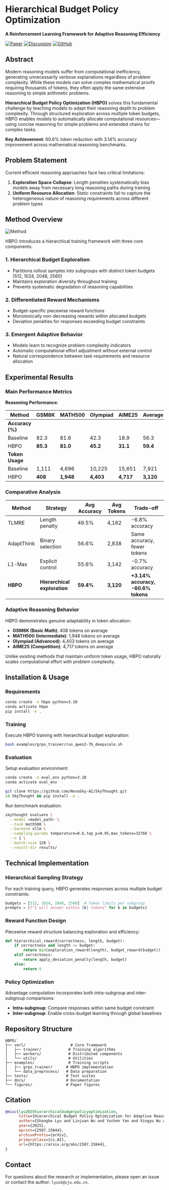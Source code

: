# Hierarchical Budget Policy Optimization

**A Reinforcement Learning Framework for Adaptive Reasoning Efficiency**

[![Paper](https://img.shields.io/badge/arXiv-2507.15844-b31b1b.svg)](http://arxiv.org/abs/2507.15844)
[![Discussion](https://img.shields.io/badge/alphaXiv-Discussion-blue)](https://www.alphaxiv.org/abs/2507.15844)
[![GitHub](https://img.shields.io/badge/GitHub-Repository-black)](https://github.com/zju-real/HBPO)

## Abstract

Modern reasoning models suffer from computational inefficiency, generating unnecessarily verbose explanations regardless of problem complexity. While these models can solve complex mathematical proofs requiring thousands of tokens, they often apply the same extensive reasoning to simple arithmetic problems.

**Hierarchical Budget Policy Optimization (HBPO)** solves this fundamental challenge by teaching models to adapt their reasoning depth to problem complexity. Through structured exploration across multiple token budgets, HBPO enables models to automatically allocate computational resources—using concise reasoning for simple problems and extended chains for complex tasks.

**Key Achievement**: 60.6% token reduction with 3.14% accuracy improvement across mathematical reasoning benchmarks.

## Problem Statement

Current efficient reasoning approaches face two critical limitations:

1. **Exploration Space Collapse**: Length penalties systematically bias models away from necessary long reasoning paths during training
2. **Uniform Resource Allocation**: Static constraints fail to capture the heterogeneous nature of reasoning requirements across different problem types

## Method Overview

![Method](figures/overview.png)

HBPO introduces a hierarchical training framework with three core components:

### 1. Hierarchical Budget Exploration
- Partitions rollout samples into subgroups with distinct token budgets (512, 1024, 2048, 2560)
- Maintains exploration diversity throughout training
- Prevents systematic degradation of reasoning capabilities

### 2. Differentiated Reward Mechanisms  
- Budget-specific piecewise reward functions
- Monotonically non-decreasing rewards within allocated budgets
- Deviation penalties for responses exceeding budget constraints

### 3. Emergent Adaptive Behavior
- Models learn to recognize problem complexity indicators
- Automatic computational effort adjustment without external control
- Natural correspondence between task requirements and resource allocation

## Experimental Results

### Main Performance Metrics

**Reasoning Performance**:

| Method | GSM8K | MATH500 | Olympiad | AIME25 | Average |
|--------|-------|---------|----------|---------|---------|
| **Accuracy (%)** |
| Baseline | 82.3 | 81.6 | 42.3 | 18.9 | 56.3 |
| HBPO | **85.3** | **81.0** | **45.2** | **31.1** | **59.4** |
| **Token Usage** |
| Baseline | 1,111 | 4,696 | 10,225 | 15,651 | 7,921 |
| HBPO | **408** | **1,948** | **4,403** | **4,717** | **3,120** |

### Comparative Analysis

| Method | Strategy | Avg Accuracy | Avg Tokens | Trade-off |
|--------|----------|--------------|------------|-----------|
| TLMRE | Length penalty | 49.5% | 4,162 | -6.8% accuracy |
| AdaptThink | Binary selection | 56.6% | 2,838 | Same accuracy, fewer tokens |
| L1-Max | Explicit control | 55.6% | 3,142 | -0.7% accuracy |
| **HBPO** | **Hierarchical exploration** | **59.4%** | **3,120** | **+3.14% accuracy, -60.6% tokens** |

### Adaptive Reasoning Behavior

HBPO demonstrates genuine adaptability in token allocation:

- **GSM8K (Basic Math)**: 408 tokens on average
- **MATH500 (Intermediate)**: 1,948 tokens on average  
- **Olympiad (Advanced)**: 4,403 tokens on average
- **AIME25 (Competition)**: 4,717 tokens on average

Unlike existing methods that maintain uniform token usage, HBPO naturally scales computational effort with problem complexity.

## Installation & Usage

### Requirements

```bash
conda create -n hbpo python=3.10
conda activate hbpo
pip install -e .
```

### Training

Execute HBPO training with hierarchical budget exploration:

```bash
bash examples/grpo_trainer/run_qwen2-7b_deepscale.sh
```

### Evaluation

Setup evaluation environment:

```bash
conda create -n eval_env python=3.10
conda activate eval_env

git clone https://github.com/NovaSky-AI/SkyThought.git
cd SkyThought && pip install -e .
```

Run benchmark evaluation:

```bash
skythought evaluate \
  --model <model_path> \
  --task math500 \
  --backend vllm \
  --sampling-params temperature=0.6,top_p=0.95,max_tokens=32768 \
  --n 1 \
  --batch-size 128 \
  --result-dir results/
```

## Technical Implementation

### Hierarchical Sampling Strategy

For each training query, HBPO generates responses across multiple budget constraints:

```python
budgets = [512, 1024, 2048, 2560]  # Token limits per subgroup
prompts = [f"I will answer within {b} tokens" for b in budgets]
```

### Reward Function Design

Piecewise reward structure balancing exploration and efficiency:

```python
def hierarchical_reward(correctness, length, budget):
    if correctness and length <= budget:
        return min(exploration_reward(length), budget_reward(budget))
    elif correctness:
        return apply_deviation_penalty(length, budget)
    else:
        return 0
```

### Policy Optimization

Advantage computation incorporates both intra-subgroup and inter-subgroup comparisons:

- **Intra-subgroup**: Compare responses within same budget constraint
- **Inter-subgroup**: Enable cross-budget learning through global baselines

## Repository Structure

```
HBPO/
├── verl/                    # Core framework
│   ├── trainer/            # Training algorithms
│   ├── workers/            # Distributed components  
│   └── utils/              # Utilities
├── examples/               # Training scripts
│   ├── grpo_trainer/      # HBPO implementation
│   └── data_preprocess/   # Data preparation
├── tests/                 # Test suites
├── docs/                  # Documentation
└── figures/               # Paper figures
```


## Citation

```bibtex
@misc{lyu2025hierarchicalbudgetpolicyoptimization,
      title={Hierarchical Budget Policy Optimization for Adaptive Reasoning}, 
      author={Shangke Lyu and Linjuan Wu and Yuchen Yan and Xingyu Wu and Hao Li and Yongliang Shen and Peisheng Jiang and Weiming Lu and Jun Xiao and Yueting Zhuang},
      year={2025},
      eprint={2507.15844},
      archivePrefix={arXiv},
      primaryClass={cs.AI},
      url={https://arxiv.org/abs/2507.15844}, 
}
```

## Contact

For questions about the research or implementation, please open an issue or contact the author: `lyusk@zju.edu.cn`.
